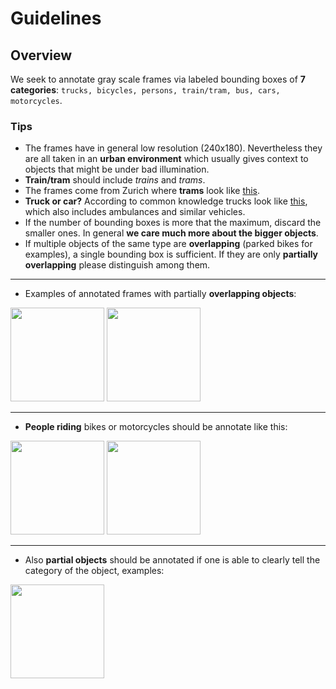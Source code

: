 # Guidelines
## Overview
We seek to annotate gray scale frames via labeled bounding boxes of **7 categories**: 
`trucks, bicycles, persons, train/tram, bus, cars, motorcycles`. 
### Tips
* The frames have in general low resolution (240x180). Nevertheless they are all taken in an **urban environment** which usually gives context to objects that might be under bad illumination.
* **Train/tram** should include *trains* and *trams*.
* The frames come from Zurich where **trams** look like [this](https://www.google.ch/search?biw=1855&bih=965&tbm=isch&sa=1&ei=61cJWtOzEYOuau6sqogG&q=zurich+trams&oq=zurich+trams&gs_l=psy-ab.3..0l2j0i24k1l2.8724.8724.0.9310.1.1.0.0.0.0.64.64.1.1.0....0...1.1.64.psy-ab..0.1.64....0.Vwq02vZv6xc).
* **Truck or car?** According to common knowledge trucks look like [this](https://www.google.ch/search?biw=1855&bih=1085&tbm=isch&sa=1&ei=eg4MWovzNc6x0gWQ0YaIAg&q=trucks+images&oq=trucks+images&gs_l=psy-ab.3..0l4j0i5i30k1l6.3127.4339.0.4580.7.7.0.0.0.0.97.529.6.6.0....0...1.1.64.psy-ab..1.6.527...0i67k1.0.zrOkpNA9JA8), which also includes ambulances and similar vehicles.
* If the number of bounding boxes is more that the maximum, discard the smaller ones. In general **we care much more about the bigger objects**.
* If multiple objects of the same type are **overlapping** (parked bikes for examples), a single bounding box is sufficient. If they are only **partially overlapping** please distinguish among them. 
---------------
* Examples of annotated frames with partially **overlapping objects**: 

<img src="https://s3.amazonaws.com/docs.thehive.ai/guideline_images/d5386e40-d814-4835-91fd-f8d69fc61238" height="150"/>
<img src="https://s3.amazonaws.com/docs.thehive.ai/guideline_images/e988ce71-02be-48dc-9918-534815645b64" height="150"/>

---------------
* **People riding** bikes or motorcycles should be annotate like this:


<img src="https://s3.amazonaws.com/docs.thehive.ai/guideline_images/9c0a0122-6e77-4b45-bba1-758055fcca76" height="150"/>
<img src="https://s3.amazonaws.com/docs.thehive.ai/guideline_images/b969c864-a5d7-4151-871a-37e70c351d58" height="150"/>

---------------
* Also **partial objects** should be annotated if one is able to clearly tell the category of the object, examples:


<img src="https://s3.amazonaws.com/docs.thehive.ai/guideline_images/4649288f-8cb9-487e-a4ab-692457d362bb" height="150"/>